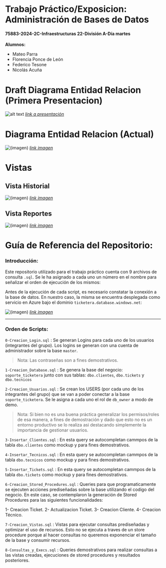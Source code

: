 # Trabajo Práctico/Exposicion: Administración de Bases de Datos
#### 75883-2024-2C-Infraestructuras 22-División A-Día martes

**Alumnos:**
- Mateo Parra
- Florencia Ponce de León 
- Federico Tesone
- Nicolás Acuña

# Draft Diagrama Entidad Relacion (Primera Presentacion) 
![alt text](https://i.imgur.com/ROF0WEs.png)
<i>[link a presentación](https://www.canva.com/design/DAGW156nKBs/-WWN8APy9T1_6QDJaYPv2Q/edit?utm_content=DAGW156nKBs&utm_campaign=designshare&utm_medium=link2&utm_source=sharebutton)</i>

# Diagrama Entidad Relacion (Actual)

![(imagen)](https://i.imgur.com/w5ZME0G.png)
<i>[link imagen](https://i.imgur.com/w5ZME0G.png)</i>

# Vistas

## Vista Historial

![(imagen)](https://i.imgur.com/Vh1oED5.png)
<i>[link imagen](https://i.imgur.com/Vh1oED5.png)</i>

## Vista Reportes

![(imagen)](https://i.imgur.com/sLxkgiz.png)
<i>[link imagen](https://i.imgur.com/sLxkgiz.png)</i>


# Guía de Referencia del Repositorio:

### Introducción:
Este repositorio utilizado para el trabajo práctico cuenta con 9 archivos de consulta `.sql`. Se le ha asignado a cada uno un número en el nombre para señalizar el orden de ejecución de los mismos:

Antes de la ejecución de cada script, es necesario constatar la conexión a la base de datos. En nuestro caso, la misma se encuentra desplegada como servicio en Azure bajo el dominio `ticketera.database.windows.net`:

![(imagen)](https://i.imgur.com/iL7YZZZ.png)
<i>[link imagen](https://i.imgur.com/iL7YZZZ.png)</i>

---

### Orden de Scripts:

`0-Creacion_Login.sql` : Se generan Logins para cada uno de los usuarios (integrantes del grupo). Los logins se generan con una cuenta de administrador sobre la base `master`.

> Nota: Las contraseñas son a fines demostrativos.

`1-Creacion_Database.sql` : Se genera la base del negocio: `soporte_ticketera` junto con sus tablas: `dbo.clientes`, `dbo.tickets` y `dbo.tecnicos`

`2-Creacion_Usuarios.sql` : Se crean los USERS (por cada uno de los integrantes del grupo) que se van a poder conectar a la base `soporte_ticketera`. Se le asigna a cada uno el rol de `db_owner` a modo de demo.

> Nota: Si bien no es una buena práctica generalizar los permisos/roles de esa manera, a fines de demostración y dado que esto no es un entorno productivo se lo realiza asi destacando simplemente la importancia de gestionar usuarios.

`3-Insertar_Clientes.sql` : En esta query se autocompletan cammpos de la tabla `dbo.clientes` como mockup y para fines demostrativos. 

`4-Insertar_Tecnicos.sql` : En esta query se autocompletan cammpos de la tabla `dbo.tecnicos` como mockup y para fines demostrativos. 

`5-Insertar_Tickets.sql` : En esta query se autocompletan cammpos de la tabla `dbo.tickets` como mockup y para fines demostrativos. 

`6-Creacion_Stored_Procedures.sql` : Queries para que programaticamente se ejecuten acciones prediseñadas sobre la base utilizando el codigo del negocio. En este caso, se contemplaron la generación de Stored Procedures para las siguientes funcionalidades:

1- Creacion Ticket.
2- Actualizacion Ticket.
3- Creacion Cliente.
4- Creacion Técnico.

`7-Creacion_Vistas.sql` : Vistas para ejecutar consultas prediseñadas y optimizar el uso de recursos. Esto no se ejecuta a traves de un store procedure porque al hacer consultas no queremos exponenciar el tamaño de la base y consumir recursos.

`8-Consultas_y_Execs.sql` : Queries demostrativos para realizar consultas a las vistas creadas, ejecuciones de stored procedures y resultados posteriores. 